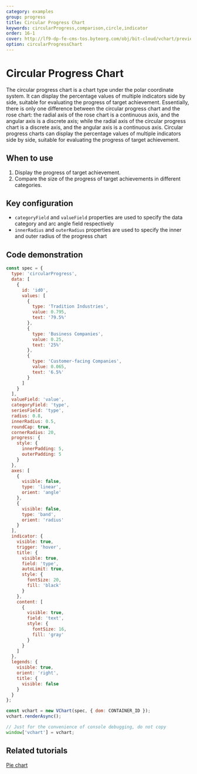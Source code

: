 ```yaml
---
category: examples
group: progress
title: Circular Progress Chart
keywords: circularProgress,comparison,circle,indicator
order: 16-1
cover: http://lf9-dp-fe-cms-tos.byteorg.com/obj/bit-cloud/vchart/preview/progress/circular-progress.png
option: circularProgressChart
---
```


# Circular Progress Chart

The circular progress chart is a chart type under the polar coordinate system. It can display the percentage values of multiple indicators side by side, suitable for evaluating the progress of target achievement. Essentially, there is only one difference between the circular progress chart and the rose chart: the radial axis of the rose chart is a continuous axis, and the angular axis is a discrete axis; while the radial axis of the circular progress chart is a discrete axis, and the angular axis is a continuous axis. Circular progress charts can display the percentage values of multiple indicators side by side, suitable for evaluating the progress of target achievement.

## When to use

1. Display the progress of target achievement.
2. Compare the size of the progress of target achievements in different categories.

## Key configuration

- `categoryField` and `valueField` properties are used to specify the data category and arc angle field respectively
- `innerRadius` and `outerRadius` properties are used to specify the inner and outer radius of the progress chart

## Code demonstration

```javascript livedemo
const spec = {
  type: 'circularProgress',
  data: [
    {
      id: 'id0',
      values: [
        {
          type: 'Tradition Industries',
          value: 0.795,
          text: '79.5%'
        },
        {
          type: 'Business Companies',
          value: 0.25,
          text: '25%'
        },
        {
          type: 'Customer-facing Companies',
          value: 0.065,
          text: '6.5%'
        }
      ]
    }
  ],
  valueField: 'value',
  categoryField: 'type',
  seriesField: 'type',
  radius: 0.8,
  innerRadius: 0.5,
  roundCap: true,
  cornerRadius: 20,
  progress: {
    style: {
      innerPadding: 5,
      outerPadding: 5
    }
  },
  axes: [
    {
      visible: false,
      type: 'linear',
      orient: 'angle'
    },
    {
      visible: false,
      type: 'band',
      orient: 'radius'
    }
  ],
  indicator: {
    visible: true,
    trigger: 'hover',
    title: {
      visible: true,
      field: 'type',
      autoLimit: true,
      style: {
        fontSize: 20,
        fill: 'black'
      }
    },
    content: [
      {
        visible: true,
        field: 'text',
        style: {
          fontSize: 16,
          fill: 'gray'
        }
      }
    ]
  },
  legends: {
    visible: true,
    orient: 'right',
    title: {
      visible: false
    }
  }
};

const vchart = new VChart(spec, { dom: CONTAINER_ID });
vchart.renderAsync();

// Just for the convenience of console debugging, do not copy
window['vchart'] = vchart;
```

## Related tutorials

[Pie chart](link)
